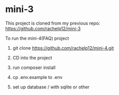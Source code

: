 # mini-3

This project is cloned from my previous repo: https://github.com/rachelp12/mini-3

To run the mini-4(FAQ) project

1. git clone  https://github.com/rachelp12/mini-4.git

2. CD into the project

3. run composer install

4. cp .env.example to .env

5. set up database / with sqlite or other
